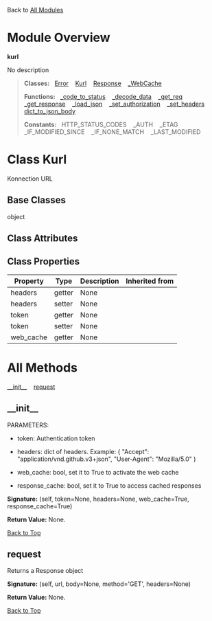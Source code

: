 Back to [All Modules](https://github.com/pyrustic/kurl/blob/master/docs/modules/README.md#readme)

# Module Overview

**kurl**
 
No description

> **Classes:** &nbsp; [Error](https://github.com/pyrustic/kurl/blob/master/docs/modules/content/kurl/content/classes/Error.md#class-error) &nbsp;&nbsp; [Kurl](https://github.com/pyrustic/kurl/blob/master/docs/modules/content/kurl/content/classes/Kurl.md#class-kurl) &nbsp;&nbsp; [Response](https://github.com/pyrustic/kurl/blob/master/docs/modules/content/kurl/content/classes/Response.md#class-response) &nbsp;&nbsp; [\_WebCache](https://github.com/pyrustic/kurl/blob/master/docs/modules/content/kurl/content/classes/_WebCache.md#class-_webcache)
>
> **Functions:** &nbsp; [\_code\_to\_status](https://github.com/pyrustic/kurl/blob/master/docs/modules/content/kurl/content/functions.md#_code_to_status) &nbsp;&nbsp; [\_decode\_data](https://github.com/pyrustic/kurl/blob/master/docs/modules/content/kurl/content/functions.md#_decode_data) &nbsp;&nbsp; [\_get\_req](https://github.com/pyrustic/kurl/blob/master/docs/modules/content/kurl/content/functions.md#_get_req) &nbsp;&nbsp; [\_get\_response](https://github.com/pyrustic/kurl/blob/master/docs/modules/content/kurl/content/functions.md#_get_response) &nbsp;&nbsp; [\_load\_json](https://github.com/pyrustic/kurl/blob/master/docs/modules/content/kurl/content/functions.md#_load_json) &nbsp;&nbsp; [\_set\_authorization](https://github.com/pyrustic/kurl/blob/master/docs/modules/content/kurl/content/functions.md#_set_authorization) &nbsp;&nbsp; [\_set\_headers](https://github.com/pyrustic/kurl/blob/master/docs/modules/content/kurl/content/functions.md#_set_headers) &nbsp;&nbsp; [dict\_to\_json\_body](https://github.com/pyrustic/kurl/blob/master/docs/modules/content/kurl/content/functions.md#dict_to_json_body)
>
> **Constants:** &nbsp; HTTP_STATUS_CODES &nbsp;&nbsp; _AUTH &nbsp;&nbsp; _ETAG &nbsp;&nbsp; _IF_MODIFIED_SINCE &nbsp;&nbsp; _IF_NONE_MATCH &nbsp;&nbsp; _LAST_MODIFIED

# Class Kurl
Konnection URL

## Base Classes
object

## Class Attributes


## Class Properties
|Property|Type|Description|Inherited from|
|---|---|---|---|
|headers|getter|None||
|headers|setter|None||
|token|getter|None||
|token|setter|None||
|web_cache|getter|None||



# All Methods
[\_\_init\_\_](#__init__) &nbsp;&nbsp; [request](#request)

## \_\_init\_\_
PARAMETERS:

- token: Authentication token

- headers: dict of headers. Example:
        { "Accept": "application/vnd.github.v3+json",
          "User-Agent": "Mozilla/5.0" )

- web_cache: bool, set it to True to activate the web cache

- response_cache: bool, set it to True to access cached responses



**Signature:** (self, token=None, headers=None, web\_cache=True, response\_cache=True)





**Return Value:** None.

[Back to Top](#module-overview)


## request
Returns a Response object 



**Signature:** (self, url, body=None, method='GET', headers=None)





**Return Value:** None.

[Back to Top](#module-overview)



